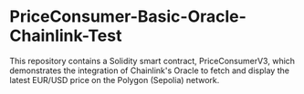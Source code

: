 # PriceConsumer-Basic-Oracle-Chainlink-Test
This repository contains a Solidity smart contract, PriceConsumerV3, which demonstrates the integration of Chainlink's Oracle to fetch and display the latest EUR/USD price on the Polygon (Sepolia) network.
